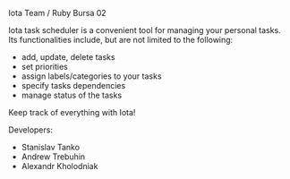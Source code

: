 Iota Team / Ruby Bursa 02

Iota task scheduler is a convenient tool for managing your personal tasks. Its functionalities include, but are not limited to the following:

- add, update, delete tasks
- set priorities
- assign labels/categories to your tasks
- specify tasks dependencies
- manage status of the tasks

Keep track of everything with Iota!

Developers:

- Stanislav Tanko
- Andrew Trebuhin
- Alexandr Kholodniak